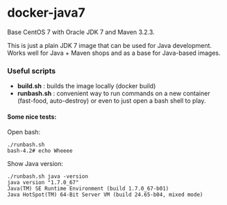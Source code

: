 docker-java7
============

Base CentOS 7 with Oracle JDK 7 and Maven 3.2.3.

This is just a plain JDK 7 image that can be used for Java
development. Works well for Java + Maven shops
and as a base for Java-based images.

### Useful scripts

* **build.sh** : builds the image locally (docker build)
* **runbash.sh** : convenient way to run commands on a new
container (fast-food, auto-destroy) or even to just
open a bash shell to play.

#### Some nice tests:

Open bash:

    ./runbash.sh
    bash-4.2# echo Wheeee

Show Java version:

    ./runbash.sh java -version
    java version "1.7.0_67"
    Java(TM) SE Runtime Environment (build 1.7.0_67-b01)
    Java HotSpot(TM) 64-Bit Server VM (build 24.65-b04, mixed mode)
    


